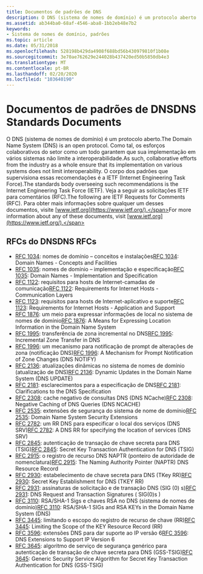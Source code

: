 ```yaml
---
title: Documentos de padrões de DNS
description: O DNS (sistema de nomes de domínio) é um protocolo aberto.
ms.assetid: ab344ba0-68af-4546-aba8-1bb2eb48e7b2
keywords:
- Sistema de nomes de domínio, padrões
ms.topic: article
ms.date: 05/31/2018
ms.openlocfilehash: 528198b429da4908f688bd56b430979810f1b08e
ms.sourcegitcommit: 3e70ae762629e244028b437420ed50b5850db4e3
ms.translationtype: MT
ms.contentlocale: pt-BR
ms.lasthandoff: 02/20/2020
ms.locfileid: "103640190"
---
```

# <a name="dns-standards-documents"></a><span data-ttu-id="ddfe0-104">Documentos de padrões de DNS</span><span class="sxs-lookup"><span data-stu-id="ddfe0-104">DNS Standards Documents</span></span>

<span data-ttu-id="ddfe0-105">O DNS (sistema de nomes de domínio) é um protocolo aberto.</span><span class="sxs-lookup"><span data-stu-id="ddfe0-105">The Domain Name System (DNS) is an open protocol.</span></span> <span data-ttu-id="ddfe0-106">Como tal, os esforços colaborativos do setor como um todo garantem que sua implementação em vários sistemas não limite a interoperabilidade.</span><span class="sxs-lookup"><span data-stu-id="ddfe0-106">As such, collaborative efforts from the industry as a whole ensure that its implementation on various systems does not limit interoperability.</span></span> <span data-ttu-id="ddfe0-107">O corpo dos padrões que supervisiona essas recomendações é a IETF (Internet Engineering Task Force).</span><span class="sxs-lookup"><span data-stu-id="ddfe0-107">The standards body overseeing such recommendations is the Internet Engineering Task Force (IETF).</span></span> <span data-ttu-id="ddfe0-108">Veja a seguir as solicitações IETF para comentários (RFC).</span><span class="sxs-lookup"><span data-stu-id="ddfe0-108">The following are IETF Requests for Comments (RFC).</span></span> <span data-ttu-id="ddfe0-109">Para obter mais informações sobre qualquer um desses documentos, visite [www.ietf.org](https://www.ietf.org/).</span><span class="sxs-lookup"><span data-stu-id="ddfe0-109">For more information about any of these documents, visit [www.ietf.org](https://www.ietf.org/).</span></span>

## <a name="dns-rfcs"></a><span data-ttu-id="ddfe0-110">RFCs do DNS</span><span class="sxs-lookup"><span data-stu-id="ddfe0-110">DNS RFCs</span></span>

-   <span data-ttu-id="ddfe0-111">[RFC 1034](https://www.ietf.org/rfc/rfc1034.txt): nomes de domínio – conceitos e instalações</span><span class="sxs-lookup"><span data-stu-id="ddfe0-111">[RFC 1034](https://www.ietf.org/rfc/rfc1034.txt): Domain Names - Concepts and Facilities</span></span>
-   <span data-ttu-id="ddfe0-112">[RFC 1035](https://www.ietf.org/rfc/rfc1035.txt): nomes de domínio – implementação e especificação</span><span class="sxs-lookup"><span data-stu-id="ddfe0-112">[RFC 1035](https://www.ietf.org/rfc/rfc1035.txt): Domain Names - Implementation and Specification</span></span>
-   <span data-ttu-id="ddfe0-113">[RFC 1122](https://www.ietf.org/rfc/rfc1122.txt): requisitos para hosts de Internet-camadas de comunicação</span><span class="sxs-lookup"><span data-stu-id="ddfe0-113">[RFC 1122](https://www.ietf.org/rfc/rfc1122.txt): Requirements for Internet Hosts - Communication Layers</span></span>
-   <span data-ttu-id="ddfe0-114">[RFC 1123](https://www.ietf.org/rfc/rfc1123.txt): requisitos para hosts de Internet-aplicativo e suporte</span><span class="sxs-lookup"><span data-stu-id="ddfe0-114">[RFC 1123](https://www.ietf.org/rfc/rfc1123.txt): Requirements for Internet Hosts - Application and Support</span></span>
-   <span data-ttu-id="ddfe0-115">[RFC 1876](https://www.ietf.org/rfc/rfc1876.txt): um meio para expressar informações de local no sistema de nomes de domínio</span><span class="sxs-lookup"><span data-stu-id="ddfe0-115">[RFC 1876](https://www.ietf.org/rfc/rfc1876.txt): A Means for Expressing Location Information in the Domain Name System</span></span>
-   <span data-ttu-id="ddfe0-116">[RFC 1995](https://www.ietf.org/rfc/rfc1995.txt): transferência de zona incremental no DNS</span><span class="sxs-lookup"><span data-stu-id="ddfe0-116">[RFC 1995](https://www.ietf.org/rfc/rfc1995.txt): Incremental Zone Transfer in DNS</span></span>
-   <span data-ttu-id="ddfe0-117">[RFC 1996](https://www.ietf.org/rfc/rfc1996.txt): um mecanismo para notificação de prompt de alterações de zona (notificação DNS)</span><span class="sxs-lookup"><span data-stu-id="ddfe0-117">[RFC 1996](https://www.ietf.org/rfc/rfc1996.txt): A Mechanism for Prompt Notification of Zone Changes (DNS NOTIFY)</span></span>
-   <span data-ttu-id="ddfe0-118">[RFC 2136](https://www.ietf.org/rfc/rfc2136.txt): atualizações dinâmicas no sistema de nomes de domínio (atualização de DNS)</span><span class="sxs-lookup"><span data-stu-id="ddfe0-118">[RFC 2136](https://www.ietf.org/rfc/rfc2136.txt): Dynamic Updates in the Domain Name System (DNS UPDATE)</span></span>
-   <span data-ttu-id="ddfe0-119">[RFC 2181](https://www.ietf.org/rfc/rfc2181.txt): esclarecimentos para a especificação de DNS</span><span class="sxs-lookup"><span data-stu-id="ddfe0-119">[RFC 2181](https://www.ietf.org/rfc/rfc2181.txt): Clarifications to the DNS Specification</span></span>
-   <span data-ttu-id="ddfe0-120">[RFC 2308](https://www.ietf.org/rfc/rfc2308.txt): cache negativo de consultas DNS (DNS NCache)</span><span class="sxs-lookup"><span data-stu-id="ddfe0-120">[RFC 2308](https://www.ietf.org/rfc/rfc2308.txt): Negative Caching of DNS Queries (DNS NCACHE)</span></span>
-   <span data-ttu-id="ddfe0-121">[RFC 2535](https://www.ietf.org/rfc/rfc2535.txt): extensões de segurança do sistema de nome de domínio</span><span class="sxs-lookup"><span data-stu-id="ddfe0-121">[RFC 2535](https://www.ietf.org/rfc/rfc2535.txt): Domain Name System Security Extensions</span></span>
-   <span data-ttu-id="ddfe0-122">[RFC 2782](https://www.ietf.org/rfc/rfc2782.txt): um RR DNS para especificar o local dos serviços (DNS SRV)</span><span class="sxs-lookup"><span data-stu-id="ddfe0-122">[RFC 2782](https://www.ietf.org/rfc/rfc2782.txt): A DNS RR for specifying the location of services (DNS SRV)</span></span>
-   <span data-ttu-id="ddfe0-123">[RFC 2845](https://www.ietf.org/rfc/rfc2845.txt): autenticação de transação de chave secreta para DNS (TSIG)</span><span class="sxs-lookup"><span data-stu-id="ddfe0-123">[RFC 2845](https://www.ietf.org/rfc/rfc2845.txt): Secret Key Transaction Authentication for DNS (TSIG)</span></span>
-   <span data-ttu-id="ddfe0-124">[RFC 2915](https://www.ietf.org/rfc/rfc2915.txt): o registro de recurso DNS NAPTR (ponteiro de autoridade de nomenclatura)</span><span class="sxs-lookup"><span data-stu-id="ddfe0-124">[RFC 2915](https://www.ietf.org/rfc/rfc2915.txt): The Naming Authority Pointer (NAPTR) DNS Resource Record</span></span>
-   <span data-ttu-id="ddfe0-125">[RFC 2930](https://www.ietf.org/rfc/rfc2930.txt): estabelecimento de chave secreta para DNS (TKey RR)</span><span class="sxs-lookup"><span data-stu-id="ddfe0-125">[RFC 2930](https://www.ietf.org/rfc/rfc2930.txt): Secret Key Establishment for DNS (TKEY RR)</span></span>
-   <span data-ttu-id="ddfe0-126">[RFC 2931](https://www.ietf.org/rfc/rfc2931.txt): assinaturas de solicitação e de transação DNS (SIG (0) s)</span><span class="sxs-lookup"><span data-stu-id="ddfe0-126">[RFC 2931](https://www.ietf.org/rfc/rfc2931.txt): DNS Request and Transaction Signatures ( SIG(0)s )</span></span>
-   <span data-ttu-id="ddfe0-127">[RFC 3110](https://www.ietf.org/rfc/rfc3110.txt): RSA/SHA-1 Sigs e chaves RSA no DNS (sistema de nomes de domínio)</span><span class="sxs-lookup"><span data-stu-id="ddfe0-127">[RFC 3110](https://www.ietf.org/rfc/rfc3110.txt): RSA/SHA-1 SIGs and RSA KEYs in the Domain Name System (DNS)</span></span>
-   <span data-ttu-id="ddfe0-128">[RFC 3445](https://www.ietf.org/rfc/rfc3445.txt): limitando o escopo do registro de recurso de chave (RR)</span><span class="sxs-lookup"><span data-stu-id="ddfe0-128">[RFC 3445](https://www.ietf.org/rfc/rfc3445.txt): Limiting the Scope of the KEY Resource Record (RR)</span></span>
-   <span data-ttu-id="ddfe0-129">[RFC 3596](https://www.ietf.org/rfc/rfc3596.txt): extensões DNS para dar suporte ao IP versão 6</span><span class="sxs-lookup"><span data-stu-id="ddfe0-129">[RFC 3596](https://www.ietf.org/rfc/rfc3596.txt): DNS Extensions to Support IP Version 6</span></span>
-   <span data-ttu-id="ddfe0-130">[RFC 3645](https://www.ietf.org/rfc/rfc3645.txt): algoritmo de serviço de segurança genérico para autenticação de transação de chave secreta para DNS (GSS-TSIG)</span><span class="sxs-lookup"><span data-stu-id="ddfe0-130">[RFC 3645](https://www.ietf.org/rfc/rfc3645.txt): Generic Security Service Algorithm for Secret Key Transaction Authentication for DNS (GSS-TSIG)</span></span>

 

 





